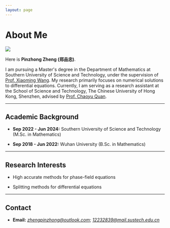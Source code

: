```yaml
---
layout: page
---
```


# About Me

<img src="https://zhengpinzhong.github.io/zpz.jpg" class="floatpic">

Here is **Pinzhong Zheng (郑品忠)**.

I am pursuing a Master's degree in the Department of Mathematics at Southern University of Science and Technology, under the supervision of [Prof. Xiaoming Wang](https://sites.mst.edu/wangxiaoming/). My research primarily focuses on numerical solutions to differential equations. Currently, I am serving as a research assistant at the School of Science and Technology, The Chinese University of Hong Kong, Shenzhen, advised by [Prof. Chaoyu Quan](https://sites.google.com/site/quanchaoyu/home).

---

## Academic Background

- **Sep 2022 - Jun 2024:** Southern University of Science and Technology (M.Sc. in Mathematics)

- **Sep 2018 - Jun 2022:** Wuhan University (B.Sc. in Mathematics)

---

## Research Interests

- High accurate methods for phase-field equations

- Splitting methods for differential equations

---

## Contact

- **Email:** *zhengpinzhong@outlook.com*; *12232839@mail.sustech.edu.cn*

